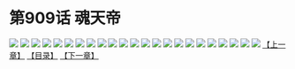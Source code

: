 # 第909话 魂天帝
![](https://mhpic.xiaomingtaiji.net/comic/D/斗破苍穹/第909话F0_341017/1.jpg-zymk.middle.webp)
![](https://mhpic.xiaomingtaiji.net/comic/D/斗破苍穹/第909话F0_341017/2.jpg-zymk.middle.webp)
![](https://mhpic.xiaomingtaiji.net/comic/D/斗破苍穹/第909话F0_341017/3.jpg-zymk.middle.webp)
![](https://mhpic.xiaomingtaiji.net/comic/D/斗破苍穹/第909话F0_341017/4.jpg-zymk.middle.webp)
![](https://mhpic.xiaomingtaiji.net/comic/D/斗破苍穹/第909话F0_341017/5.jpg-zymk.middle.webp)
![](https://mhpic.xiaomingtaiji.net/comic/D/斗破苍穹/第909话F0_341017/6.jpg-zymk.middle.webp)
![](https://mhpic.xiaomingtaiji.net/comic/D/斗破苍穹/第909话F0_341017/7.jpg-zymk.middle.webp)
![](https://mhpic.xiaomingtaiji.net/comic/D/斗破苍穹/第909话F0_341017/8.jpg-zymk.middle.webp)
![](https://mhpic.xiaomingtaiji.net/comic/D/斗破苍穹/第909话F0_341017/9.jpg-zymk.middle.webp)
![](https://mhpic.xiaomingtaiji.net/comic/D/斗破苍穹/第909话F0_341017/10.jpg-zymk.middle.webp)
![](https://mhpic.xiaomingtaiji.net/comic/D/斗破苍穹/第909话F0_341017/11.jpg-zymk.middle.webp)
![](https://mhpic.xiaomingtaiji.net/comic/D/斗破苍穹/第909话F0_341017/12.jpg-zymk.middle.webp)
![](https://mhpic.xiaomingtaiji.net/comic/D/斗破苍穹/第909话F0_341017/13.jpg-zymk.middle.webp)
![](https://mhpic.xiaomingtaiji.net/comic/D/斗破苍穹/第909话F0_341017/14.jpg-zymk.middle.webp)
![](https://mhpic.xiaomingtaiji.net/comic/D/斗破苍穹/第909话F0_341017/15.jpg-zymk.middle.webp)
![](https://mhpic.xiaomingtaiji.net/comic/D/斗破苍穹/第909话F0_341017/16.jpg-zymk.middle.webp)
![](https://mhpic.xiaomingtaiji.net/comic/D/斗破苍穹/第909话F0_341017/17.jpg-zymk.middle.webp)
![](https://mhpic.xiaomingtaiji.net/comic/D/斗破苍穹/第909话F0_341017/18.jpg-zymk.middle.webp)
![](https://mhpic.xiaomingtaiji.net/comic/D/斗破苍穹/第909话F0_341017/19.jpg-zymk.middle.webp)
![](https://mhpic.xiaomingtaiji.net/comic/D/斗破苍穹/第909话F0_341017/20.jpg-zymk.middle.webp)
![](https://mhpic.xiaomingtaiji.net/comic/D/斗破苍穹/第909话F0_341017/21.jpg-zymk.middle.webp)
![](https://mhpic.xiaomingtaiji.net/comic/D/斗破苍穹/第909话F0_341017/22.jpg-zymk.middle.webp)
![](https://mhpic.xiaomingtaiji.net/comic/D/斗破苍穹/第909话F0_341017/23.jpg-zymk.middle.webp)
[【上一章】](./912.md)
[【目录】](./README.md)
[【下一章】](./914.md)
